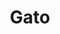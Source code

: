 ---
title: Gato
date: 
draft: false

# descripcion
description : Gato

materials: Plata 925

color: Plateado

dimensions: 3cm x 2,5cm

code: 02-14-0231

type: "Dijes"

categories: []

price: $7.010,00

price_eftvo: $5.960,00

# Images
# first image will be shown in the product page
images:
  # - image: "images/path_to_image"
  # La ubicacion de las imagenes es imagenes/Dijes/Dijes.Plata/02-14-0231-gato
  - image: "./images/dijes/plata/02-14-0231-gato.JPG"
---